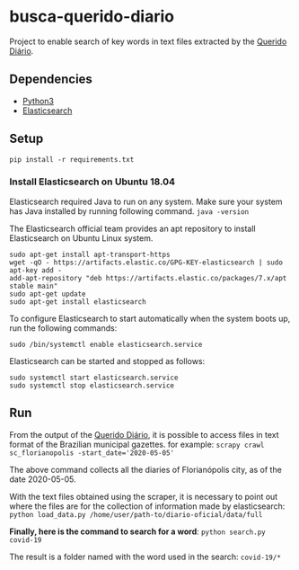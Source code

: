 # busca-querido-diario
Project to enable search of key words in text files extracted by the [Querido Diário](https://github.com/okfn-brasil/diario-oficial).

## Dependencies
- [Python3](https://www.python.org/)
- [Elasticsearch](https://www.elastic.co/)

## Setup
`pip install -r requirements.txt`

### Install Elasticsearch on Ubuntu 18.04
Elasticsearch required Java to run on any system. Make sure your system has Java installed by running following command.
`java -version`

The Elasticsearch official team provides an apt repository to install Elasticsearch on Ubuntu Linux system.
```
sudo apt-get install apt-transport-https
wget -qO - https://artifacts.elastic.co/GPG-KEY-elasticsearch | sudo apt-key add -
add-apt-repository "deb https://artifacts.elastic.co/packages/7.x/apt stable main"
sudo apt-get update
sudo apt-get install elasticsearch
```
To configure Elasticsearch to start automatically when the system boots up, run the following commands:

`sudo /bin/systemctl enable elasticsearch.service`

Elasticsearch can be started and stopped as follows:
```
sudo systemctl start elasticsearch.service
sudo systemctl stop elasticsearch.service
```

## Run
From the output of the [Querido Diário](https://github.com/okfn-brasil/diario-oficial), it is possible to access files in text format of the Brazilian municipal gazettes. for example:
`scrapy crawl sc_florianopolis -start_date='2020-05-05'`

The above command collects all the diaries of Florianópolis city, as of the date 2020-05-05.

With the text files obtained using the scraper, it is necessary to point out where the files are for the collection of information made by elasticsearch:
`python load_data.py /home/user/path-to/diario-oficial/data/full`

**Finally, here is the command to search for a word**:
`python search.py covid-19`

The result is a folder named with the word used in the search: `covid-19/*`

